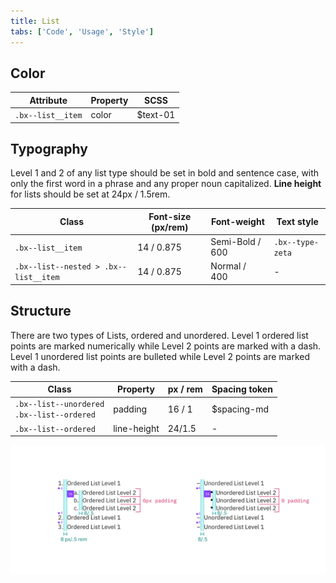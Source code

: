 ```yaml
---
title: List
tabs: ['Code', 'Usage', 'Style']
---
```


## Color

| Attribute         | Property | SCSS     |
| ----------------- | -------- | -------- |
| `.bx--list__item` | color    | $text-01 |

## Typography

Level 1 and 2 of any list type should be set in bold and sentence case, with only the first word in a phrase and any proper noun capitalized. **Line height** for lists should be set at 24px / 1.5rem.

| Class                                 | Font-size (px/rem) | Font-weight     | Text style       |
| ------------------------------------- | ------------------ | --------------- | ---------------- |
| `.bx--list__item`                     | 14 / 0.875         | Semi-Bold / 600 | `.bx--type-zeta` |
| `.bx--list--nested > .bx--list__item` | 14 / 0.875         | Normal / 400    | -                |

## Structure

There are two types of Lists, ordered and unordered.
Level 1 ordered list points are marked numerically while Level 2 points are marked with a dash.
Level 1 unordered list points are bulleted while Level 2 points are marked with a dash.

| Class                                             | Property    | px / rem | Spacing token |
| ------------------------------------------------- | ----------- | -------- | ------------- |
| `.bx--list--unordered` </br> `.bx--list--ordered` | padding     | 16 / 1   | $spacing-md   |
| `.bx--list--ordered`                              | line-height | 24/1.5   | -             |

<image-component fixed="default" caption="Structure and spacing measurements for an ordered and an unordered List | px / rem">

![Structure and spacing measurements for ordered and unordered lists](images/list-style-1.png)

</image-component>
